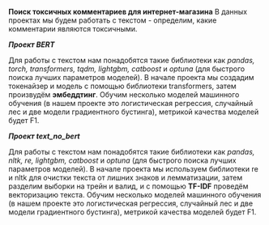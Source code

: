 **Поиск токсичных комментариев для интернет-магазина**
В данных проектах мы будем работать с текстом - определим, какие комментарии являются токсичными. 

***Проект BERT***

Для работы с текстом нам понадобятся такие библиотеки как *pandas, torch, transformers, tqdm, lightgbm, catboost* и *optuna* (для быстрого поиска лучших параметров моделей). В начале проекта мы создадим токенайзер и модель с помощью библиотеки transformers, затем произвудём **эмбеддтинг**. Обучим несколько моделей машинного обучения (в нашем проекте это логистическая регрессия, случайный лес и две модели градиентного бустинга), метрикой качества моделей будет F1.

***Проект text_no_bert***

Для работы с текстом нам понадобятся такие библиотеки как *pandas, nltk, re, lightgbm, catboost* и *optuna* (для быстрого поиска лучших параметров моделей). В начале проекта мы используем библиотеки re и nltk для очистки текста от лишних знаков и лемматизации, затем разделим выборки на трейн и валид, и с помощью **TF-IDF** проведём векторизацию текста. Обучим несколько моделей машинного обучения (в нашем проекте это логистическая регрессия, случайный лес и две модели градиентного бустинга), метрикой качества моделей будет F1.
